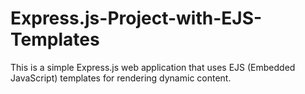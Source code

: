 # Express.js-Project-with-EJS-Templates
This is a simple Express.js web application that uses EJS (Embedded JavaScript) templates for rendering dynamic content.
